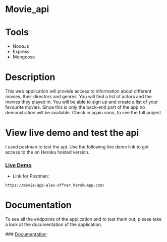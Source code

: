 # Movie_api

# Tools

- NodeJs
- Express
- Mongoose

# Description

  <p>
    This web application will provide access to information about different
    movies, their directors and genres. You will find a list of actors and the movies they played in.
    You will be able to sign up and create
    a list of your favourite movies. Since this is only the back-end part of the app no demonstration will be available.
    Check in again soon, to see the full project.

  </p>

# View live demo and test the api

  <p>I used postman to test the api. Use the following live demo link to get access to the on Heroku hosted version.<p>

### <a href="https://movie-app-alex-offner.herokuapp.com/">Live Demo</a>

- Link for Postman:

```
https://movie-app-alex-offner.herokuapp.com/
```

# Documentation

  <p>To see all the endpoints of the application and to test them out, please take a look at the documentation of the application.<p>
### <a href="https://github.com/Alex-Offner/movie_api/blob/main/documentation.html">Documentation</a>
